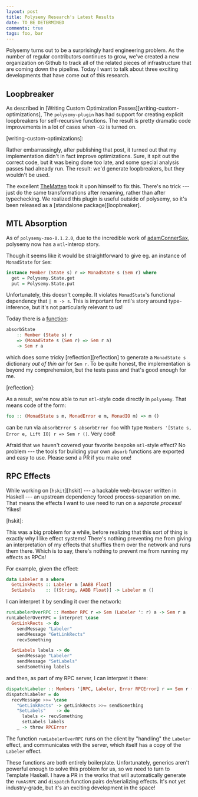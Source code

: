 ```yaml
---
layout: post
title: Polysemy Research's Latest Results
date: TO_BE_DETERMINED
comments: true
tags: foo, bar
---
```


Polysemy turns out to be a surprisingly hard engineering problem. As the number
of regular contributors continues to grow, we've created a new organization on
Github to track all of the related pieces of infrastructure that are coming down
the pipeline. Today I want to talk about three exciting developments that
have come out of this research.

## Loopbreaker

As described in [Writing Custom Optimization
Passes][writing-custom-optimizations], The `polysemy-plugin` has had support for
creating explicit loopbreakers for self-recursive functions. The result is
pretty dramatic code improvements in a lot of cases when `-O2` is turned on.

[writing-custom-optimizations]:

Rather embarrassingly, after publishing that post, it turned out that my
implementation didn't in fact improve optimizations. Sure, it spit out the
correct code, but it was being done too late, and some special analysis passes
had already run. The result: we'd generate loopbreakers, but they wouldn't be
used.

The excellent [TheMatten][TheMatten] took it upon himself to fix this. There's
no trick --- just do the same transformations after renaming, rather than after
typechecking. We realized this plugin is useful outside of polysemy, so it's
been released as a [standalone package][loopbreaker].

[TheMatten]:
[loopbreaker]:


## MTL Absorption

As of `polysemy-zoo-0.1.2.0`, due to the incredible work of
[adamConnerSax][adamConnerSax], polysemy now has a `mtl`-interop story.

[adamConnerSax]: https://github.com/adamConnerSax

Though it seems like it would be straightforward to give eg. an instance of
`MonadState` for `Sem`:

```haskell
instance Member (State s) r => MonadState s (Sem r) where
  get = Polysemy.State.get
  put = Polysemy.State.put
```

Unfortunately, this doesn't compile. It violates `MonadState`'s functional
dependency that `| m -> s`. This is important for mtl's story around
type-inference, but it's not particularly relevant to us!

Today there is a [function][absorbState]:

[absorbState]: https://hackage.haskell.org/package/polysemy-zoo-0.3.0.0/docs/Polysemy-ConstraintAbsorber-MonadState.html

```haskell
absorbState
    :: Member (State s) r
    => (MonadState s (Sem r) => Sem r a)
    -> Sem r a
```

which does some tricky [reflection][reflection] to generate a `MonadState s`
dictionary *out of thin air* for `Sem r`. To be quite honest, the implementation
is beyond my comprehension, but the tests pass and that's good enough for me.

[reflection]:

As a result, we're now able to run `mtl`-style code directly in `polysemy`. That
means code of the form:

```haskell
foo :: (MonadState s m, MonadError e m, MonadIO m) => m ()
```

can be run via `absorbError $ absorbError foo` with type `Members '[State s,
Error e, Lift IO] r => Sem r ()`. Very cool!

Afraid that we haven't covered your favorite bespoke `mtl`-style effect? No
problem --- the tools for building your own `absorb` functions are exported and
easy to use. Please send a PR if you make one!


## RPC Effects

While working on [`hskit`][hskit] --- a hackable web-browser written in Haskell
--- an upstream dependency forced process-separation on me. That means the
effects I want to use need to run on a *separate process!* Yikes!

[hskit]:

This was a big problem for a while, before realizing that this sort of thing is
exactly why I like effect systems! There's nothing preventing me from giving an
interpretation of my effects that shuffles them over the network and runs them
there. Which is to say, there's nothing to prevent me from running my effects as
RPCs!

For example, given the effect:

```haskell
data Labeler m a where
  GetLinkRects :: Labeler m [AABB Float]
  SetLabels    :: [(String, AABB Float)] -> Labeler m ()
```

I can interpret it by sending it over the network:

```haskell
runLabelerOverRPC :: Member RPC r => Sem (Labeler ': r) a -> Sem r a
runLabelerOverRPC = interpret \case
  GetLinkRects -> do
    sendMessage "Labeler"
    sendMessage "GetLinkRects"
    recvSomething

  SetLabels labels -> do
    sendMessage "Labeler"
    sendMessage "SetLabels"
    sendSomething labels
```

and then, as part of my RPC server, I can interpret it there:

```haskell
dispatchLabeler :: Members '[RPC, Labeler, Error RPCError] r => Sem r ()
dispatchLabeler = do
  recvMessage >>= \case
    "GetLinkRects" -> getLinkRects >>= sendSomething
    "SetLabels"    -> do
      labels <- recvSomething
      setLabels labels
    _ -> throw RPCError
```

The function `runLabelerOverRPC` runs on the client by "handling" the `Labeler`
effect, and communicates with the server, which itself has a copy of the
`Labeler` effect.

These functions are both entirely boilerplate. Unfortunately, generics aren't
powerful enough to solve this problem for us, so we need to turn to Template
Haskell. I have a PR in the works that will automatically generate the
`runAsRPC` and `dispatch` function pairs de/serializing effects. It's not yet
industry-grade, but it's an exciting development in the space!

